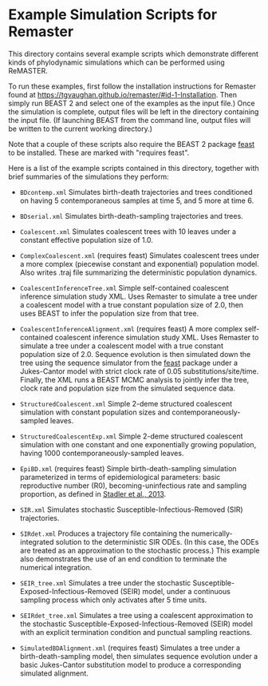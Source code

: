 Example Simulation Scripts for Remaster
=======================================

This directory contains several example scripts which demonstrate
different kinds of phylodynamic simulations which can be performed
using ReMASTER.

To run these examples, first follow the installation instructions for Remaster
found at https://tgvaughan.github.io/remaster/#id-1-Installation. Then
simply run BEAST 2 and select one of the examples as the input file.)
Once the simulation is complete, output files will be left in the directory
containing the input file.  (If launching BEAST from the command line,
output files will be written to the current working directory.)

Note that a couple of these scripts also require the BEAST 2 package
[feast](https://tgvaughan.github.io/feast) to be installed.  These are
marked with "requires feast".

Here is a list of the example scripts contained in this directory, together
with brief summaries of the simulations they perform:

* `BDcontemp.xml`
  Simulates birth-death trajectories and trees conditioned on
  having 5 contemporaneous samples at time 5, and 5 more at time 6.

* `BDserial.xml`
  Simulates birth-death-sampling trajectories and trees.

* `Coalescent.xml`
  Simulates coalescent trees with 10 leaves under a constant
  effective population size of 1.0.

* `ComplexCoalescent.xml` (requires feast)
  Simulates coalescent trees under a more complex (piecewise constant
  and exponential) population model. Also writes .traj file
  summarizing the deterministic population dynamics.

* `CoalescentInferenceTree.xml`
  Simple self-contained coalescent inference simulation study XML.
  Uses Remaster to simulate a tree under a coalescent model with a
  true constant population size of 2.0, then uses BEAST to infer the
  population size from that tree.
  
* `CoalescentInferenceAlignment.xml` (requires feast)
  A more complex self-contained coalescent inference simulation study XML.
  Uses Remaster to simulate a tree under a coalescent model with a
  true constant population size of 2.0.  Sequence evolution is then
  simulated down the tree using the sequence simulator from the
  [feast](https://tgvaugahn.github.io/feast) package under a Jukes-Cantor
  model with strict clock rate of 0.05 substitutions/site/time. Finally,
  the XML runs a BEAST MCMC analysis to jointly infer the tree, clock
  rate and population size from the simulated sequence data.
  
* `StructuredCoalescent.xml`
  Simple 2-deme structured coalescent simulation with constant
  population sizes and contemporaneously-sampled leaves.

* `StructuredCoalescentExp.xml`
  Simple 2-deme structured coalescent simulation with one constant
  and one exponentially growing population, having 1000
  contemporaneously-sampled leaves.

* `EpiBD.xml` (requires feast)
  Simple birth-death-sampling simulation parameterized in terms of
  epidemiological parameters: basic reproductive number (R0),
  becoming-uninfectious rate and sampling proportion, as defined
  in [Stadler et al., 2013](https://doi.org/10.1073/pnas.1207965110).

* `SIR.xml`
  Simulates stochastic Susceptible-Infectious-Removed (SIR) trajectories.

* `SIRdet.xml`
  Produces a trajectory file containing the numerically-integrated solution
  to the deterministic SIR ODEs. (In this case, the ODEs are treated as
  an approximation to the stochastic process.)
  This example also demonstrates the use of an end condition to terminate
  the numerical integration.

* `SEIR_tree.xml`
  Simulates a tree under the stochastic
  Susceptible-Exposed-Infectious-Removed (SEIR) model, under a continuous
  sampling process which only activates after 5 time units.


* `SEIRdet_tree.xml`
  Simulates a tree using a coalescent approximation to the stochastic
  Susceptible-Exposed-Infectious-Removed (SEIR) model with an explicit
  termination condition and punctual sampling reactions.

* `SimulatedBDAlignment.xml` (requires feast)
  Simulates a tree under a birth-death-sampling model, then simulates
  sequence evolution under a basic Jukes-Cantor substitution model to
  produce a corresponding simulated alignment.

